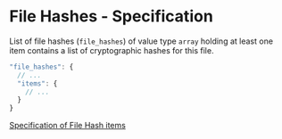 # File Hashes - Specification

List of file hashes (`file_hashes`) of value type `array` holding at least one item contains a list of cryptographic
hashes for this file.

```javascript
"file_hashes": {
  // ...
  "items": {
    // ...
  }
}
```

[Specification of File Hash items](file_hashes/file_hash-spec.en.md)
